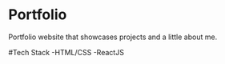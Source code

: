 # Portfolio
Portfolio website that showcases projects and a little about me.

#Tech Stack
-HTML/CSS
-ReactJS
